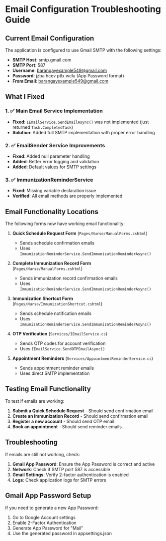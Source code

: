 # Email Configuration Troubleshooting Guide

## Current Email Configuration
The application is configured to use Gmail SMTP with the following settings:
- **SMTP Host**: smtp.gmail.com
- **SMTP Port**: 587
- **Username**: barangayexample549@gmail.com
- **Password**: jzba hcev ptlx wclu (App Password format)
- **From Email**: barangayexample549@gmail.com

## What I Fixed

### 1. ✅ Main Email Service Implementation
- **Fixed**: `IEmailService.SendEmailAsync()` was not implemented (just returned `Task.CompletedTask`)
- **Solution**: Added full SMTP implementation with proper error handling

### 2. ✅ EmailSender Service Improvements
- **Fixed**: Added null parameter handling
- **Added**: Better error logging and validation
- **Added**: Default values for SMTP settings

### 3. ✅ ImmunizationReminderService
- **Fixed**: Missing variable declaration issue
- **Verified**: All email methods are properly implemented

## Email Functionality Locations

The following forms now have working email functionality:

1. **Quick Schedule Request Form** (`Pages/Nurse/ManualForms.cshtml`)
   - Sends schedule confirmation emails
   - Uses `ImmunizationReminderService.SendImmunizationReminderAsync()`

2. **Complete Immunization Record Form** (`Pages/Nurse/ManualForms.cshtml`)
   - Sends immunization record confirmation emails
   - Uses `ImmunizationReminderService.SendImmunizationReminderAsync()`

3. **Immunization Shortcut Form** (`Pages/Nurse/ImmunizationShortcut.cshtml`)
   - Sends schedule notification emails
   - Uses `ImmunizationReminderService.SendImmunizationReminderAsync()`

4. **OTP Verification** (`Services/IEmailService.cs`)
   - Sends OTP codes for account verification
   - Uses `IEmailService.SendOTPEmailAsync()`

5. **Appointment Reminders** (`Services/AppointmentReminderService.cs`)
   - Sends appointment reminder emails
   - Uses direct SMTP implementation

## Testing Email Functionality

To test if emails are working:

1. **Submit a Quick Schedule Request** - Should send confirmation email
2. **Create an Immunization Record** - Should send confirmation email
3. **Register a new account** - Should send OTP email
4. **Book an appointment** - Should send reminder emails

## Troubleshooting

If emails are still not working, check:

1. **Gmail App Password**: Ensure the App Password is correct and active
2. **Network**: Check if SMTP port 587 is accessible
3. **Gmail Settings**: Verify 2-factor authentication is enabled
4. **Logs**: Check application logs for SMTP errors

## Gmail App Password Setup

If you need to generate a new App Password:
1. Go to Google Account settings
2. Enable 2-Factor Authentication
3. Generate App Password for "Mail"
4. Use the generated password in appsettings.json



